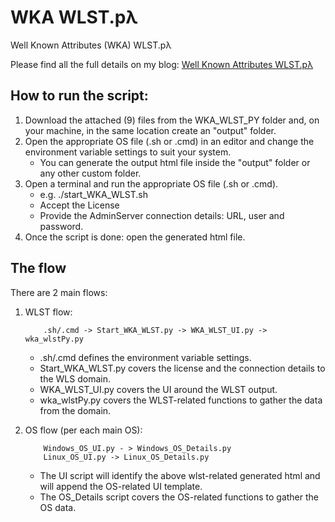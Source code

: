 # WKA WLST.pλ
Well Known Attributes (WKA) WLST.pλ

Please find all the full details on my blog: [Well Known Attributes WLST.pλ ](http://leonardsoa.blogspot.com/2020/04/well-known-attributes-wlstp.html)

## How to run the script: 

1. Download the attached (9) files from the WKA_WLST_PY folder and, on your machine, in the same location create an "output" folder.
2. Open the appropriate OS file (.sh or .cmd) in an editor and change the environment variable settings to suit your system.
    - You can generate the output html file inside the "output" folder or any other custom folder. 
3. Open a terminal and run the appropriate OS file (.sh or .cmd).
    - e.g. ./start_WKA_WLST.sh
    - Accept the License
    - Provide the AdminServer connection details: URL, user and password. 
4. Once the script is done: open the generated html file.

## The flow 

There are 2 main flows:

1. WLST flow:

           .sh/.cmd -> Start_WKA_WLST.py -> WKA_WLST_UI.py -> wka_wlstPy.py

     * .sh/.cmd defines the environment variable settings. 
     * Start_WKA_WLST.py covers the license and the connection details to the WLS domain. 
     * WKA_WLST_UI.py covers the UI around the WLST output. 
     * wka_wlstPy.py covers the WLST-related functions to gather the data from the domain. 

2. OS flow (per each main OS): 

           Windows_OS_UI.py - > Windows_OS_Details.py  
           Linux_OS_UI.py -> Linux_OS_Details.py

     * The UI script will identify the above wlst-related generated html and will append the OS-related UI template. 
     * The OS_Details script covers the OS-related functions to gather the OS data. 
